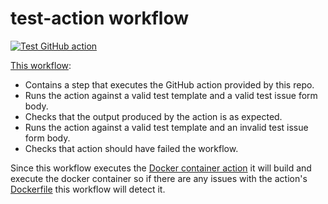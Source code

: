# test-action workflow

[![Test GitHub action](https://github.com/edumserrano/github-issue-forms-parser/workflows/Test%20GitHub%20action/badge.svg)](https://github.com/edumserrano/github-issue-forms-parser/actions/workflows/test-action.yml)

[This workflow](/.github/workflows/test-action.yml):

- Contains a step that executes the GitHub action provided by this repo.
- Runs the action against a valid test template and a valid test issue form body.
- Checks that the output produced by the action is as expected.
- Runs the action against a valid test template and an invalid test issue form body.
- Checks that action should have failed the workflow.

Since this workflow executes the [Docker container action](https://docs.github.com/en/actions/creating-actions/creating-a-docker-container-action) it will build and execute the docker container so if there are any issues with the action's [Dockerfile](/Dockerfile) this workflow will detect it.
